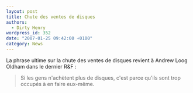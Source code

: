 ```yaml
---
layout: post
title: Chute des ventes de disques
authors:
  - Dirty Henry
wordpress_id: 352
date: "2007-01-25 09:42:00 +0100"
category: News
---
```


La phrase ultime sur la chute des ventes de disques revient à Andrew Loog Oldham
dans le dernier R&F :

> Si les gens n'achètent plus de disques, c'est parce qu'ils sont trop occupés à
> en faire eux-même.
